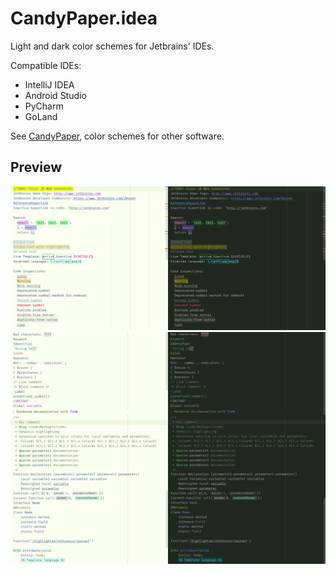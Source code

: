 # CandyPaper.idea
Light and dark color schemes for Jetbrains' IDEs.

Compatible IDEs:
* IntelliJ IDEA
* Android Studio
* PyCharm
* GoLand

See [CandyPaper](https://github.com/dfxyz/CandyPaper), color schemes for other software.

## Preview
![General](https://raw.githubusercontent.com/dfxyz/CandyPaper.idea/screenshot/v2/general.png)
![Language Default](https://raw.githubusercontent.com/dfxyz/CandyPaper.idea/screenshot/v2/language_default.png)
